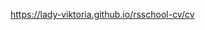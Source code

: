 <!-- https://GITHUB-USERNAME.github.io/rsschool-cv/cv -->

https://lady-viktoria.github.io/rsschool-cv/cv
